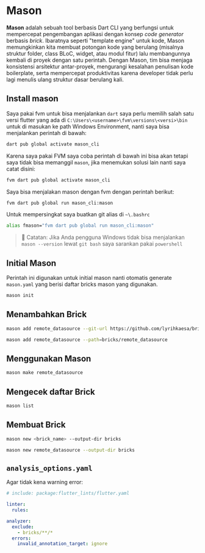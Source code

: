 # Mason

**Mason** adalah sebuah tool berbasis Dart CLI yang berfungsi untuk mempercepat pengembangan aplikasi dengan konsep _code generator_ berbasis _brick_. Ibaratnya seperti "template engine" untuk kode, Mason memungkinkan kita membuat potongan kode yang berulang (misalnya struktur folder, class BLoC, widget, atau modul fitur) lalu membangunnya kembali di proyek dengan satu perintah. Dengan Mason, tim bisa menjaga konsistensi arsitektur antar-proyek, mengurangi kesalahan penulisan kode boilerplate, serta mempercepat produktivitas karena developer tidak perlu lagi menulis ulang struktur dasar berulang kali.

## Install mason

Saya pakai fvm untuk bisa menjalankan `dart` saya perlu memilih salah satu versi flutter yang ada di `C:\Users\<username>\fvm\versions\<versi>\bin` untuk di masukan ke path Windows Environment, nanti saya bisa menjalankan perintah di bawah: 
```bash
dart pub global activate mason_cli
```

Karena saya pakai FVM saya coba perintah di bawah ini bisa akan tetapi saya tidak bisa memanggil `mason`, jika menemukan solusi lain nanti saya catat disini:
```bash
fvm dart pub global activate mason_cli
```

Saya bisa menjalakan mason dengan fvm dengan perintah berikut:
```bash
fvm dart pub global run mason_cli:mason
```

Untuk mempersingkat saya buatkan git alias di `~\.bashrc`
```bash
alias fmason="fvm dart pub global run mason_cli:mason"
```

> 📔 Catatan: Jika Anda pengguna Windows tidak bisa menjalankan `mason --version` lewat `git bash` saya sarankan pakai `powershell`

## Initial Mason
Perintah ini digunakan untuk initial mason nanti otomatis generate `mason.yaml` yang berisi daftar bricks mason yang digunakan.
```bash
mason init
```

## Menambahkan Brick

```bash
mason add remote_datasource --git-url https://github.com/lyrihkaesa/bricks_flutter_starter_kit.git --git-path bricks/remote_datasource
```

```bash
mason add remote_datasource --path=bricks/remote_datasource
```

## Menggunakan Mason

```bash
mason make remote_datasource
```

## Mengecek daftar Brick

```bash
mason list
```
## Membuat Brick
```bash
mason new <brick_name> --output-dir bricks
```

```bash
mason new remote_datasource --output-dir bricks
```

## `analysis_options.yaml`
Agar tidak kena warning error:
```yaml
# include: package:flutter_lints/flutter.yaml

linter:
  rules:

analyzer:
  exclude:
    - bricks/**/*
  errors:
    invalid_annotation_target: ignore
```